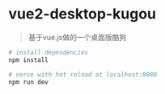 # vue2-desktop-kugou

> 基于vue.js做的一个桌面版酷狗

``` bash
# install dependencies
npm install

# serve with hot reload at localhost:8080
npm run dev

```